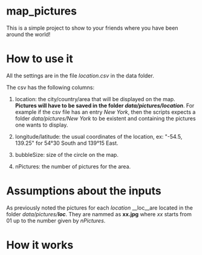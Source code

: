 map_pictures
============

This is a simple project to show to your friends where you have been around the world!

# How to use it

All the settings are in the file *location.csv* in the data folder.

The csv has the following columns:

1. location: the city/country/area that will be displayed on the map. **Pictures will have to be saved in the folder _data/pictures/location_**. For example if the csv file has an entry *New York*, then the scripts expects a folder *data/pictures/New York* to be existent and containing the pictures one wants to display.
   
2. longitude/latitude: the usual coordinates of the location, ex: "-54.5, 139.25" for 54°30 South and 139°15 East.

3. bubbleSize: size of the circle on the map.

4. nPictures: the number of pictures for the area.

# Assumptions about the inputs

As previously noted the pictures for each _location_ __loc__are located in the folder _data/pictures/**loc**_. They are nammed as __xx.jpg__ where _xx_ starts from 01 up to the number given by _nPictures_.


# How it works
